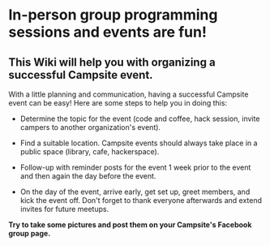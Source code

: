 # In-person group programming sessions and events are fun! 

## This Wiki will help you with organizing a successful Campsite event.

With a little planning and communication, having a successful Campsite event can be easy! Here are some steps to help you in doing this:
  
* Determine the topic for the event (code and coffee, hack session, invite campers to another organization's event).

* Find a suitable location. Campsite events should always take place in a public space (library, cafe, hackerspace).

* Follow-up with reminder posts for the event 1 week prior to the event and then again the day before the event.

* On the day of the event, arrive early, get set up, greet members, and kick the event off. Don't forget to thank everyone afterwards and extend invites for future meetups.

**Try to take some pictures and post them on your Campsite's Facebook group page.**
